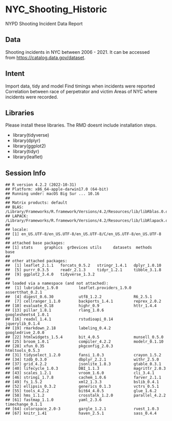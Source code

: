 # NYC_Shooting_Historic

NYPD Shooting Incident Data Report

## Data

Shooting incidents in NYC between 2006 - 2021. 
It can be accessed from https://catalog.data.gov/dataset.

## Intent

Import data, tidy and model
Find timings when incidents were reported
Correlation between race of perpetrator and victim 
Areas of NYC where incidents were recorded.

## Libraries

Please install these libraries.  The RMD doesnt include installation steps.

* library(tidyverse)
* library(dplyr)
* library(ggplot2)
* library(tidyr)
* library(leaflet)

## Session Info

```
## R version 4.2.2 (2022-10-31)
## Platform: x86_64-apple-darwin17.0 (64-bit)
## Running under: macOS Big Sur ... 10.16
## 
## Matrix products: default
## BLAS:   /Library/Frameworks/R.framework/Versions/4.2/Resources/lib/libRblas.0.dylib
## LAPACK: /Library/Frameworks/R.framework/Versions/4.2/Resources/lib/libRlapack.dylib
## 
## locale:
## [1] en_US.UTF-8/en_US.UTF-8/en_US.UTF-8/C/en_US.UTF-8/en_US.UTF-8
## 
## attached base packages:
## [1] stats     graphics  grDevices utils     datasets  methods   base     
## 
## other attached packages:
##  [1] leaflet_2.1.1   forcats_0.5.2   stringr_1.4.1   dplyr_1.0.10   
##  [5] purrr_0.3.5     readr_2.1.3     tidyr_1.2.1     tibble_3.1.8   
##  [9] ggplot2_3.4.0   tidyverse_1.3.2
## 
## loaded via a namespace (and not attached):
##  [1] lubridate_1.9.0         leaflet.providers_1.9.0 assertthat_0.2.1       
##  [4] digest_0.6.30           utf8_1.2.2              R6_2.5.1               
##  [7] cellranger_1.1.0        backports_1.4.1         reprex_2.0.2           
## [10] evaluate_0.18           highr_0.9               httr_1.4.4             
## [13] pillar_1.8.1            rlang_1.0.6             googlesheets4_1.0.1    
## [16] readxl_1.4.1            rstudioapi_0.14         jquerylib_0.1.4        
## [19] rmarkdown_2.18          labeling_0.4.2          googledrive_2.0.0      
## [22] htmlwidgets_1.5.4       bit_4.0.5               munsell_0.5.0          
## [25] broom_1.0.1             compiler_4.2.2          modelr_0.1.10          
## [28] xfun_0.35               pkgconfig_2.0.3         htmltools_0.5.3        
## [31] tidyselect_1.2.0        fansi_1.0.3             crayon_1.5.2           
## [34] tzdb_0.3.0              dbplyr_2.2.1            withr_2.5.0            
## [37] grid_4.2.2              jsonlite_1.8.3          gtable_0.3.1           
## [40] lifecycle_1.0.3         DBI_1.1.3               magrittr_2.0.3         
## [43] scales_1.2.1            vroom_1.6.0             cli_3.4.1              
## [46] stringi_1.7.8           cachem_1.0.6            farver_2.1.1           
## [49] fs_1.5.2                xml2_1.3.3              bslib_0.4.1            
## [52] ellipsis_0.3.2          generics_0.1.3          vctrs_0.5.1            
## [55] tools_4.2.2             bit64_4.0.5             glue_1.6.2             
## [58] hms_1.1.2               crosstalk_1.2.0         parallel_4.2.2         
## [61] fastmap_1.1.0           yaml_2.3.6              timechange_0.1.1       
## [64] colorspace_2.0-3        gargle_1.2.1            rvest_1.0.3            
## [67] knitr_1.41              haven_2.5.1             sass_0.4.4
```
